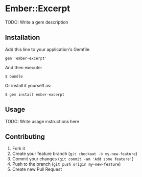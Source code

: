 # Ember::Excerpt

TODO: Write a gem description

## Installation

Add this line to your application's Gemfile:

    gem 'ember-excerpt'

And then execute:

    $ bundle

Or install it yourself as:

    $ gem install ember-excerpt

## Usage

TODO: Write usage instructions here

## Contributing

1. Fork it
2. Create your feature branch (`git checkout -b my-new-feature`)
3. Commit your changes (`git commit -am 'Add some feature'`)
4. Push to the branch (`git push origin my-new-feature`)
5. Create new Pull Request

